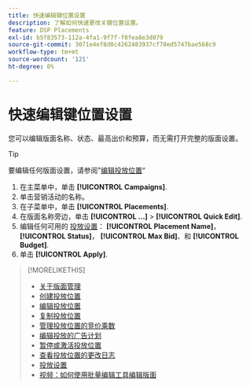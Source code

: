 ```yaml
---
title: 快速编辑键位置设置
description: 了解如何快速更改关键位置设置。
feature: DSP Placements
exl-id: b5f83573-112a-4fa1-9f7f-f0fea8e3d079
source-git-commit: 3071e4ef8d0c4262483937cf70ed5747bae568c9
workflow-type: tm+mt
source-wordcount: '121'
ht-degree: 0%

---
```


# 快速编辑键位置设置

<!-- Some placements don't have this option. Clarify which placement types aren't eligible -- is it PG placements, or all placements using private inventory? And anything else? -->

您可以编辑版面名称、状态、最高出价和预算，而无需打开完整的版面设置。

>[!TIP]
>
> 要编辑任何版面设置，请参阅&quot;[编辑投放位置](/help/dsp/campaign-management/placements/placement-edit.md)“

1. 在主菜单中，单击 **[!UICONTROL Campaigns]**.
1. 单击营销活动的名称。
1. 在子菜单中，单击 **[!UICONTROL Placements]**.
1. 在版面名称旁边，单击  **[!UICONTROL ...]** > **[!UICONTROL Quick Edit]**.
1. 编辑任何可用的 [投放设置](placement-settings.md)：  **[!UICONTROL Placement Name]**， **[!UICONTROL Status]**， **[!UICONTROL Max Bid]**、和 **[!UICONTROL Budget]**.
1. 单击 **[!UICONTROL Apply]**.

>[!MORELIKETHIS]
>
>* [关于版面管理](placement-about.md)
>* [创建投放位置](placement-create.md)
>* [编辑投放位置](placement-edit.md)
>* [复制投放位置](placement-duplicate.md)
>* [管理投放位置的竞价乘数](placement-manage-bid-multipliers.md)
>* [编辑投放的广告计划](placement-edit-ad-schedule.md)
>* [暂停或激活投放位置](placement-pause-activate.md)
>* [查看投放位置的更改日志](placement-change-log.md)
>* [投放设置](placement-settings.md)
>* [视频：如何使用批量编辑工具编辑版面](https://experienceleague.adobe.com/docs/advertising-learn/tutorials/dsp/bulk-edit-placement-tools.html)
